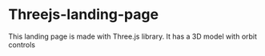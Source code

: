 # Threejs-landing-page
This landing page is made with Three.js library. It has a 3D model with orbit controls
